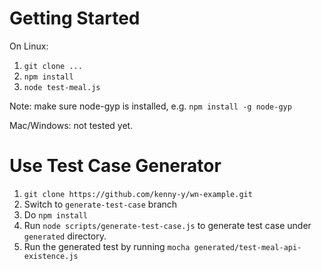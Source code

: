 # Getting Started #
On Linux:

1. `git clone ...`
2. `npm install`
3. `node test-meal.js`

Note: make sure node-gyp is installed, e.g. `npm install -g node-gyp`

Mac/Windows: not tested yet.

# Use Test Case Generator #

1. `git clone https://github.com/kenny-y/wn-example.git`
1. Switch to `generate-test-case` branch
1. Do `npm install`
1. Run `node scripts/generate-test-case.js` to generate test case under `generated` directory.
1. Run the generated test by running `mocha generated/test-meal-api-existence.js`
